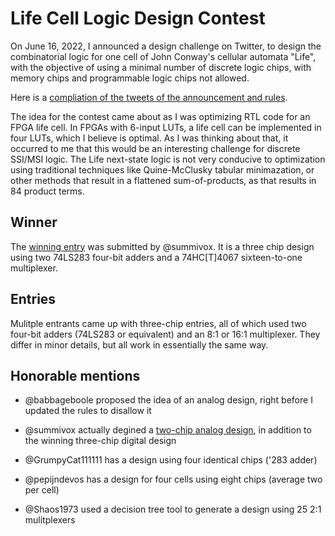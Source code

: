 # Life Cell Logic Design Contest

On June 16, 2022, I announced a design challenge on Twitter, to design the combinatorial logic for one cell of John Conway's cellular automata "Life", with the objective of using a minimal number of discrete logic chips, with memory chips and programmable logic chips not allowed.

Here is a [compliation of the tweets of the announcement and rules](RULES.txt).

The idea for the contest came about as I was optimizing RTL code for
an FPGA life cell. In FPGAs with 6-input LUTs, a life cell can be
implemented in four LUTs, which I believe is optimal. As I was
thinking about that, it occurred to me that this would be an
interesting challenge for discrete SSI/MSI logic. The Life next-state
logic is not very conducive to optimization using traditional
techniques like Quine-McClusky tabular minimazation, or other methods
that result in a flattened sum-of-products, as that results in 84
product terms.



## Winner

The [winning entry](entries/@summivox/summivox.png) was submitted by @summivox. It is a three chip design using two 74LS283 four-bit adders and a 74HC[T]4067 sixteen-to-one multiplexer.


## Entries

Mulitple entrants came up with three-chip entries, all of which used two four-bit adders (74LS283 or equivalent) and an 8:1 or 16:1 multiplexer. They differ in minor details, but all work in essentially the same way.


## Honorable mentions

* @babbageboole proposed the idea of an analog design, right before I updated the rules to disallow it

* @summivox actually degined a [two-chip analog design](honorable_mention/@summivox/summivox-analog.png), in addition to the winning three-chip digital design

* @GrumpyCat111111  has a design using four identical chips ('283 adder)

* @pepijndevos has a design for four cells using eight chips (average two per cell)

* @Shaos1973 used a decision tree tool to generate a design using 25 2:1 mulitplexers
